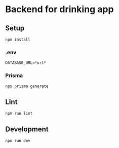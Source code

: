 # Backend for drinking app

## Setup

```
npm install
```

### .env

```.env
DATABASE_URL=*url*
```

### Prisma

```bash
npx prisma generate
```

## Lint

```
npm run lint
```

## Development

```
npm run dev
```
